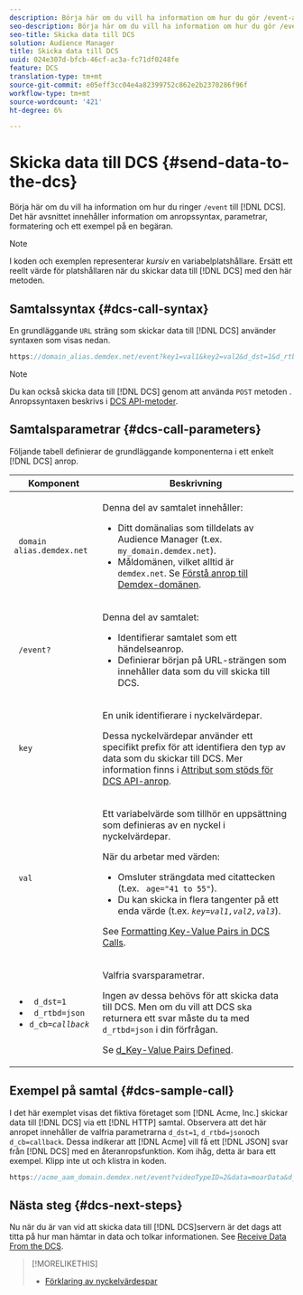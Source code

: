 ```yaml
---
description: Börja här om du vill ha information om hur du gör /event-anrop till DCS. Det här avsnittet innehåller information om anropssyntax, parametrar, formatering och ett exempel på en begäran.
seo-description: Börja här om du vill ha information om hur du gör /event-anrop till DCS. Det här avsnittet innehåller information om anropssyntax, parametrar, formatering och ett exempel på en begäran.
seo-title: Skicka data till DCS
solution: Audience Manager
title: Skicka data till DCS
uuid: 024e307d-bfcb-46cf-ac3a-fc71df0248fe
feature: DCS
translation-type: tm+mt
source-git-commit: e05eff3cc04e4a82399752c862e2b2370286f96f
workflow-type: tm+mt
source-wordcount: '421'
ht-degree: 6%

---
```



# Skicka data till DCS {#send-data-to-the-dcs}

Börja här om du vill ha information om hur du ringer `/event` till [!DNL DCS]. Det här avsnittet innehåller information om anropssyntax, parametrar, formatering och ett exempel på en begäran.

>[!NOTE]
>
>I koden och exemplen representerar *kursiv* en variabelplatshållare. Ersätt ett reellt värde för platshållaren när du skickar data till [!DNL DCS] med den här metoden.

## Samtalssyntax {#dcs-call-syntax}

En grundläggande `URL` sträng som skickar data till [!DNL DCS] använder syntaxen som visas nedan.

```js
https://domain_alias.demdex.net/event?key1=val1&key2=val2&d_dst=1&d_rtbd=json&d_cb=callback
```

>[!NOTE]
>
>Du kan också skicka data till [!DNL DCS] genom att använda `POST` metoden . Anropssyntaxen beskrivs i [DCS API-metoder](../../../api/dcs-intro/dcs-api-reference/dcs-api-methods.md).

## Samtalsparametrar {#dcs-call-parameters}

Följande tabell definierar de grundläggande komponenterna i ett enkelt [!DNL DCS] anrop.

<table id="table_5F6A5B324EB848168543386516FBF384"> 
 <thead> 
  <tr> 
   <th colname="col1" class="entry"> Komponent </th> 
   <th colname="col2" class="entry"> Beskrivning </th> 
  </tr> 
 </thead>
 <tbody> 
  <tr> 
   <td colname="col1"> <p> <code> domain alias.demdex.net</code> </p> </td> 
   <td colname="col2"> <p>Denna del av samtalet innehåller: </p> <p> 
     <ul id="ul_3EDA9C7BA6794D06BCB07A75A9BD2372"> 
      <li id="li_74624CA78D6F4536A8164AE1FA1DECB9">Ditt domänalias som tilldelats av <span class="keyword"> Audience Manager</span> (t.ex. <code> my_domain.demdex.net</code>). </li> 
      <li id="li_08ABE91CA247403AA480B3FB4BEF83BA">Måldomänen, vilket alltid är <code> demdex.net</code>. Se <a href="../../../reference/demdex-calls.md">Förstå anrop till Demdex-domänen</a>. </li> 
     </ul> </p> </td> 
  </tr> 
  <tr> 
   <td colname="col1"> <p> <code> /event?</code> </p> </td> 
   <td colname="col2"> <p>Denna del av samtalet: </p> <p> 
     <ul id="ul_6332444A305A4F12A7CBE471CA508516"> 
      <li id="li_1C5C111B2B0E4621B3FC0C20D6516041">Identifierar samtalet som ett händelseanrop. </li> 
      <li id="li_DBCE9B1C70604A629ECD7AC0A9052198">Definierar början på URL-strängen som innehåller data som du vill skicka till <span class="wintitle"> DCS</span>. </li> 
     </ul> </p> </td> 
  </tr> 
  <tr> 
   <td colname="col1"> <p> <code> key</code> </p> </td> 
   <td colname="col2"> <p>En unik identifierare i nyckelvärdepar. </p> <p>Dessa nyckelvärdepar använder ett specifikt prefix för att identifiera den typ av data som du skickar till <span class="wintitle"> DCS</span>. Mer information finns i <a href="../../../api/dcs-intro/dcs-api-reference/dcs-keys.md"> Attribut som stöds för DCS API-anrop</a>. </p> </td> 
  </tr> 
  <tr> 
   <td colname="col1"> <p> <code> val</code> </p> </td> 
   <td colname="col2"> <p>Ett variabelvärde som tillhör en uppsättning som definieras av en nyckel i nyckelvärdepar. </p> <p>När du arbetar med värden: </p> <p> 
     <ul id="ul_624DC78759F74AD8920220058E54E083"> 
      <li id="li_091E5B4820EC4A93B775433E428E74AB">Omsluter strängdata med citattecken (t.ex. <code> age="41 to 55"</code>). </li> 
      <li id="li_C558E3BA6EE34413BBBB962D4CD0D10E">Du kan skicka in flera tangenter på ett enda värde (t.ex. <i><code>key</i>=<i>val1,val2,val3</i></code></i>). </li> 
     </ul> </p> <p>See <a href="../../../api/dcs-intro/dcs-api-reference/dcs-key-format.md"> Formatting Key-Value Pairs in DCS Calls</a>. </p> </td>
  </tr> 
  <tr> 
   <td colname="col1"> <p> 
     <ul id="ul_36E2C1A0538D4D2C94DFC1335720A524"> 
      <li id="li_8902EED431CE4F0189A94868FA52DB1F"> <code> d_dst=1</code> </li> 
      <li id="li_4B6B29499D444E31808DE0A9AA0442D0"> <code> d_rtbd=json</code> </li> 
      <li id="li_3430CD0438604B83BE6437E6EC480816"> <code>d_cb=<i>callback</i></code> </li>
     </ul> </p> </td> 
   <td colname="col2"> <p>Valfria svarsparametrar. </p> <p> Ingen av dessa behövs för att skicka data till <span class="wintitle"> DCS</span>. Men om du vill att <span class="wintitle"> DCS</span> ska returnera ett svar måste du ta med <code> d_rtbd=json</code> i din förfrågan. </p> <p>Se <a href="../../../api/dcs-intro/dcs-api-reference/dcs-keys.md#d-attributes"> d_Key-Value Pairs Defined</a>. </p> </td> 
  </tr>
 </tbody>
</table>

## Exempel på samtal {#dcs-sample-call}

I det här exemplet visas det fiktiva företaget som [!DNL Acme, Inc.] skickar data till [!DNL DCS] via ett [!DNL HTTP] samtal. Observera att det här anropet innehåller de valfria parametrarna `d_dst=1`, `d_rtbd=json`och `d_cb=callback`. Dessa indikerar att [!DNL Acme] vill få ett [!DNL JSON] svar från [!DNL DCS] med en återanropsfunktion. Kom ihåg, detta är bara ett exempel. Klipp inte ut och klistra in koden.

```js
https://acme_aam_domain.demdex.net/event?videoTypeID=2&data=moarData&d_dst=1&d_rtbd=json&d_cb=acme_callback
```

## Nästa steg {#dcs-next-steps}

Nu när du är van vid att skicka data till [!DNL DCS]servern är det dags att titta på hur man hämtar in data och tolkar informationen. See [Receive Data From the DCS](../../../api/dcs-intro/dcs-event-calls/dcs-url-receive.md).

>[!MORELIKETHIS]
>
>* [Förklaring av nyckelvärdespar](../../../reference/key-value-pairs-explained.md)

